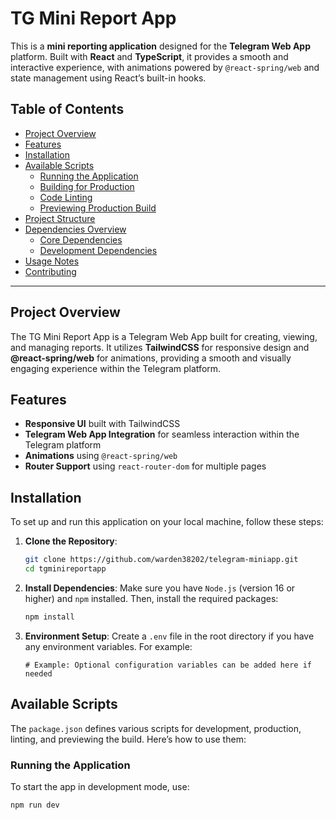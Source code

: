 # TG Mini Report App

This is a **mini reporting application** designed for the **Telegram Web App** platform. Built with **React** and **TypeScript**, it provides a smooth and interactive experience, with animations powered by `@react-spring/web` and state management using React’s built-in hooks.

## Table of Contents

- [Project Overview](#project-overview)
- [Features](#features)
- [Installation](#installation)
- [Available Scripts](#available-scripts)
  - [Running the Application](#running-the-application)
  - [Building for Production](#building-for-production)
  - [Code Linting](#code-linting)
  - [Previewing Production Build](#previewing-production-build)
- [Project Structure](#project-structure)
- [Dependencies Overview](#dependencies-overview)
  - [Core Dependencies](#core-dependencies)
  - [Development Dependencies](#development-dependencies)
- [Usage Notes](#usage-notes)
- [Contributing](#contributing)

---

## Project Overview

The TG Mini Report App is a Telegram Web App built for creating, viewing, and managing reports. It utilizes **TailwindCSS** for responsive design and **@react-spring/web** for animations, providing a smooth and visually engaging experience within the Telegram platform.

## Features

- **Responsive UI** built with TailwindCSS
- **Telegram Web App Integration** for seamless interaction within the Telegram platform
- **Animations** using `@react-spring/web`
- **Router Support** using `react-router-dom` for multiple pages

## Installation

To set up and run this application on your local machine, follow these steps:

1. **Clone the Repository**:
    ```bash
    git clone https://github.com/warden38202/telegram-miniapp.git
    cd tgminireportapp
    ```

2. **Install Dependencies**:
    Make sure you have `Node.js` (version 16 or higher) and `npm` installed. Then, install the required packages:
    ```bash
    npm install
    ```

3. **Environment Setup**:
    Create a `.env` file in the root directory if you have any environment variables. For example:
    ```plaintext
    # Example: Optional configuration variables can be added here if needed
    ```

## Available Scripts

The `package.json` defines various scripts for development, production, linting, and previewing the build. Here’s how to use them:

### Running the Application

To start the app in development mode, use:

```bash
npm run dev
